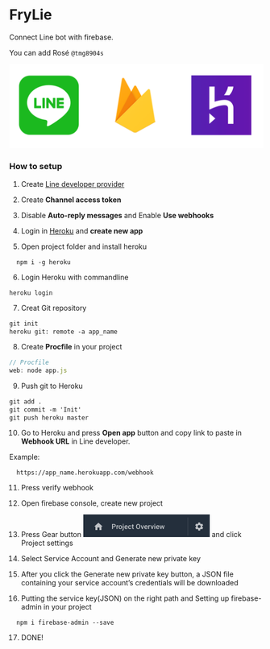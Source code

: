# FryLie
Connect Line bot with firebase.

You can add Rosé ```@tmg8904s```


![intro](doc/intro.png)

### How to setup

1. Create [Line developer provider](https://developers.line.biz/console/register/messaging-api/provider/)

2. Create __Channel access token__

3. Disable __Auto-reply messages__ and Enable __Use webhooks__

4. Login in [Heroku](https://dashboard.heroku.com/apps) and __create new app__

5. Open project folder and install heroku
``` 
  npm i -g heroku 
```

6. Login Heroku with commandline
``` 
heroku login 
```

7. Creat Git repository
``` 
git init
heroku git: remote -a app_name
```

8. Create __Procfile__ in your project
```js
// Procfile
web: node app.js
```

9. Push git to Heroku
```
git add .
git commit -m 'Init'
git push heroku master
```

10. Go to Heroku and press __Open app__ button and copy link to paste in __Webhook URL__ in Line developer.

Example:
```
  https://app_name.herokuapp.com/webhook
```
11. Press verify webhook 

12. Open firebase console, create new project

13. Press Gear button ![gear button](doc/firebase-setting.png) and click Project settings

14. Select Service Account and Generate new private key

15. After you click the Generate new private key button, a JSON file containing your service account’s credentials will be downloaded

16. Putting the service key(JSON) on the right path and Setting up firebase-admin in your project
```
  npm i firebase-admin --save
```

17. DONE!